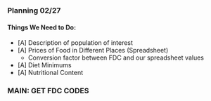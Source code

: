 ### Planning 02/27 

#### Things We Need to Do: 
- [A] Description of population of interest
- [A] Prices of Food in Different Places (Spreadsheet) 
  - Conversion factor between FDC and our spreadsheet values
- [A] Diet Minimums
- [A] Nutritional Content

### MAIN: GET FDC CODES
